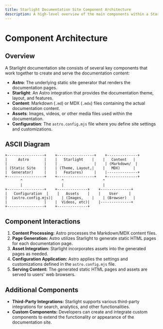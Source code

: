 ```yaml
---
title: Starlight Documentation Site Component Architecture
description: A high-level overview of the main components within a Starlight documentation site project.
---
```


# Component Architecture 

## Overview

A Starlight documentation site consists of several key components that work together to create and serve the documentation content:

* **Astro**: The underlying static site generator that renders the documentation pages. 
* **Starlight**: An Astro integration that provides the documentation theme, layout, and features.
* **Content**: Markdown (`.md`) or MDX (`.mdx`) files containing the actual documentation content.
* **Assets**: Images, videos, or other media files used within the documentation.
* **Configuration**: The `astro.config.mjs` file where you define site settings and customizations. 

## ASCII Diagram

```
+-----------------+    +-----------------+    +--------------+
|     Astro       |    |   Starlight    |    |   Content   |
|                 |    |                 |    | (Markdown/  |
| (Static Site    |    | (Theme, Layout,|    |   MDX)      |
|  Generator)     |    |   Features)     |    |--------------+
+-----------------+    +-----------------+    +--------------+
       ^                  ^                  ^
       |                  |                  |
+-----------------+    +--------------+    +--------------+
|   Configuration  |    |   Assets    |    |    User     |
|  (astro.config.mjs)|    | (Images,    |    | (Browser)   |
|                 |    |  Videos, etc)|    |--------------+
+-----------------+    +--------------+ 
```

## Component Interactions

1. **Content Processing:** Astro processes the Markdown/MDX content files.
2. **Page Generation:** Astro utilizes Starlight to generate static HTML pages for each documentation page.
3. **Asset Integration:** Starlight incorporates assets into the generated pages as needed. 
4. **Configuration Application:** Astro applies the settings and customizations defined in the `astro.config.mjs` file.
5. **Serving Content:** The generated static HTML pages and assets are served to users' web browsers.

## Additional Components

* **Third-Party Integrations:** Starlight supports various third-party integrations for search, analytics, and other functionalities. 
* **Custom Components:** Developers can create and integrate custom components to extend the functionality or appearance of the documentation site. 


